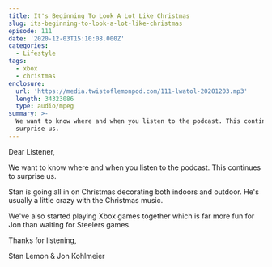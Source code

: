 ```yaml
---
title: It's Beginning To Look A Lot Like Christmas
slug: its-beginning-to-look-a-lot-like-christmas
episode: 111
date: '2020-12-03T15:10:08.000Z'
categories:
  - Lifestyle
tags:
  - xbox
  - christmas
enclosure:
  url: 'https://media.twistoflemonpod.com/111-lwatol-20201203.mp3'
  length: 34323086
  type: audio/mpeg
summary: >-
  We want to know where and when you listen to the podcast. This continues to
  surprise us.
---
```


Dear Listener,

We want to know where and when you listen to the podcast. This continues to surprise us.

Stan is going all in on Christmas decorating both indoors and outdoor. He's usually a little crazy with the Christmas music.

We've also started playing Xbox games together which is far more fun for Jon than waiting for Steelers games.

Thanks for listening,

Stan Lemon & Jon Kohlmeier

